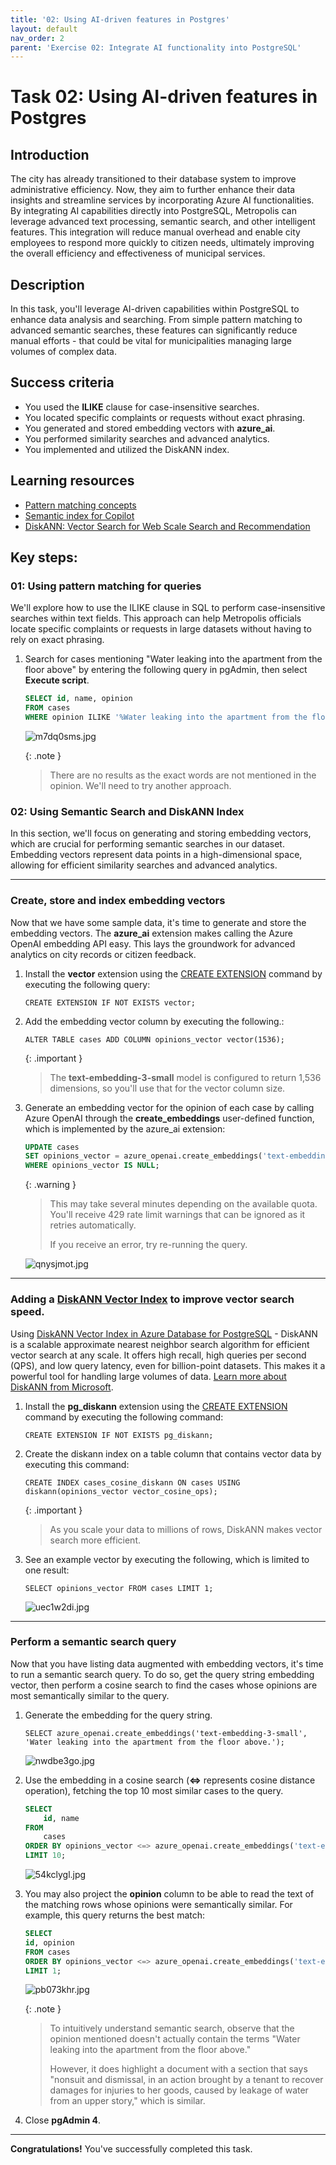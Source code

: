 ```yaml
---
title: '02: Using AI-driven features in Postgres'
layout: default
nav_order: 2
parent: 'Exercise 02: Integrate AI functionality into PostgreSQL'
---
```



# Task 02: Using AI-driven features in Postgres

## Introduction

The city has already transitioned to their database system to improve administrative efficiency. Now, they aim to further enhance their data insights and streamline services by incorporating Azure AI functionalities. By integrating AI capabilities directly into PostgreSQL, Metropolis can leverage advanced text processing, semantic search, and other intelligent features. This integration will reduce manual overhead and enable city employees to respond more quickly to citizen needs, ultimately improving the overall efficiency and effectiveness of municipal services.

## Description

In this task, you'll leverage AI-driven capabilities within PostgreSQL to enhance data analysis and searching. From simple pattern matching to advanced semantic searches, these features can significantly reduce manual efforts - that could be vital for municipalities managing large volumes of complex data.

## Success criteria

- You used the **ILIKE** clause for case-insensitive searches.
- You located specific complaints or requests without exact phrasing.
- You generated and stored embedding vectors with **azure_ai**.
- You performed similarity searches and advanced analytics.
- You implemented and utilized the DiskANN index.

## Learning resources

- [Pattern matching concepts](https://learn.microsoft.com/en-us/azure/ai-services/speech-service/pattern-matching-overview)
- [Semantic index for Copilot](https://learn.microsoft.com/en-us/microsoftsearch/semantic-index-for-copilot)
- [DiskANN: Vector Search for Web Scale Search and Recommendation](https://www.microsoft.com/en-us/research/project/project-akupara-approximate-nearest-neighbor-search-for-large-scale-semantic-search/)


## Key steps:

### 01: Using pattern matching for queries

We'll explore how to use the ILIKE clause in SQL to perform case-insensitive searches within text fields. This approach can help Metropolis officials locate specific complaints or requests in large datasets without having to rely on exact phrasing.

1. Search for cases mentioning "Water leaking into the apartment from the floor above" by entering the following query in pgAdmin, then select **Execute script**.

    ```sql
    SELECT id, name, opinion
    FROM cases
    WHERE opinion ILIKE '%Water leaking into the apartment from the floor above';
    ```

    ![m7dq0sms.jpg](../../media/m7dq0sms.jpg)

    {: .note }
    > There are no results as the exact words are not mentioned in the opinion. We'll need to try another approach.



### 02: Using Semantic Search and DiskANN Index

In this section, we'll focus on generating and storing embedding vectors, which are crucial for performing semantic searches in our dataset. Embedding vectors represent data points in a high-dimensional space, allowing for efficient similarity searches and advanced analytics.

---

### Create, store and index embedding vectors

Now that we have some sample data, it's time to generate and store the embedding vectors. The **azure_ai**</code> extension makes calling the Azure OpenAI embedding API easy.
This lays the groundwork for advanced analytics on city records or citizen feedback.

1. Install the **vector**</code> extension using the [CREATE EXTENSION](https://www.postgresql.org/docs/current/sql-createextension.html) command by executing the following query:

    ```
    CREATE EXTENSION IF NOT EXISTS vector;
    ```

1. Add the embedding vector column by executing the following.:

    ```
    ALTER TABLE cases ADD COLUMN opinions_vector vector(1536);
    ```

    {: .important }
    > The **text-embedding-3-small**</code> model is configured to return 1,536 dimensions, so you'll use that for the vector column size.

1. Generate an embedding vector for the opinion of each case by calling Azure OpenAI through the **create_embeddings** user-defined function, which is implemented by the azure_ai extension:

    ```sql
    UPDATE cases
    SET opinions_vector = azure_openai.create_embeddings('text-embedding-3-small',  name || LEFT(opinion, 8000), max_attempts => 5, retry_delay_ms => 500)::vector
    WHERE opinions_vector IS NULL;
    ```

    {: .warning }
    > This may take several minutes depending on the available quota. You'll receive 429 rate limit warnings that can be ignored as it retries automatically. 
    >
    > If you receive an error, try re-running the query.
    
    ![qnysjmot.jpg](../../media/qnysjmot.jpg)

---

### Adding a [DiskANN Vector Index](https://aka.ms/pg-diskann-docs) to improve vector search speed. 

Using [DiskANN Vector Index in Azure Database for PostgreSQL](https://aka.ms/pg-diskann-blog) - DiskANN is a scalable approximate nearest neighbor search algorithm for efficient vector search at any scale. It offers high recall, high queries per second (QPS), and low query latency, even for billion-point datasets. This makes it a powerful tool for handling large volumes of data. [Learn more about DiskANN from Microsoft](https://aka.ms/pg-diskann-docs). 

1. Install the **pg_diskann**</code> extension using the [CREATE EXTENSION](https://www.postgresql.org/docs/current/sql-createextension.html) command by executing the following command:

    ```
    CREATE EXTENSION IF NOT EXISTS pg_diskann;
    ```

1. Create the diskann index on a table column that contains vector data by executing this command:

    ```
    CREATE INDEX cases_cosine_diskann ON cases USING diskann(opinions_vector vector_cosine_ops);
    ```

    {: .important }
    > As you scale your data to millions of rows, DiskANN makes vector search more efficient.

1. See an example vector by executing the following, which is limited to one result:

    ```
    SELECT opinions_vector FROM cases LIMIT 1;
    ```
    
    ![uec1w2di.jpg](../../media/uec1w2di.jpg)

---

### Perform a semantic search query

Now that you have listing data augmented with embedding vectors, it's time to run a semantic search query. To do so, get the query string embedding vector, then perform a cosine search to find the cases whose opinions are most semantically similar to the query.

1. Generate the embedding for the query string.

    ```
    SELECT azure_openai.create_embeddings('text-embedding-3-small', 'Water leaking into the apartment from the floor above.');
    ```

    ![nwdbe3go.jpg](../../media/nwdbe3go.jpg)

1. Use the embedding in a cosine search (**<=>** represents cosine distance operation), fetching the top 10 most similar cases to the query.

    ```sql
    SELECT 
        id, name 
    FROM 
        cases
    ORDER BY opinions_vector <=> azure_openai.create_embeddings('text-embedding-3-small', 'Water leaking into the apartment from the floor above.')::vector 
    LIMIT 10;
    ```

    ![54kclygl.jpg](../../media/54kclygl.jpg)

1. You may also project the **opinion**</code> column to be able to read the text of the matching rows whose opinions were semantically similar. For example, this query returns the best match:

    ```sql
    SELECT 
    id, opinion
    FROM cases
    ORDER BY opinions_vector <=> azure_openai.create_embeddings('text-embedding-3-small', 'Water leaking into the apartment from the floor above.')::vector 
    LIMIT 1;
    ```

    ![pb073khr.jpg](../../media/pb073khr.jpg)

    {: .note }
    > To intuitively understand semantic search, observe that the opinion mentioned doesn't actually contain the terms "Water leaking into the apartment from the floor above." 
    >
    > However, it does highlight a document with a section that says "nonsuit and dismissal, in an action brought by a tenant to recover damages for injuries to her goods, caused by leakage of water from an upper story," which is similar.

1. Close **pgAdmin 4**.

---

**Congratulations!** You've successfully completed this task.
